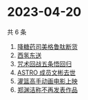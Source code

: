 # 2023-04-20

共 6 条

<!-- BEGIN ZHIHUSEARCH -->
<!-- 最后更新时间 Thu Apr 20 2023 13:11:33 GMT+0800 (China Standard Time) -->
1. [降糖药司美格鲁肽断货](https://www.zhihu.com/search?q=降糖药司美格鲁肽断货)
1. [西氢东送](https://www.zhihu.com/search?q=西氢东送)
1. [咒术回战五条悟回归](https://www.zhihu.com/search?q=咒术回战五条悟回归)
1. [ASTRO 成员文彬去世](https://www.zhihu.com/search?q=ASTRO%20成员文彬去世)
1. [灌篮高手动画电影上映](https://www.zhihu.com/search?q=灌篮高手动画电影上映)
1. [郑渊洁称不再发表作品](https://www.zhihu.com/search?q=郑渊洁称不再发表作品)
<!-- END ZHIHUSEARCH -->
